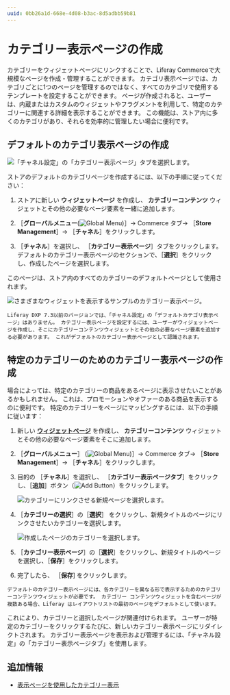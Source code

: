 ```yaml
---
uuid: 0bb26a1d-668e-4d08-b3ac-8d5adbb59b81
---
```

# カテゴリー表示ページの作成

カテゴリーをウィジェットページにリンクすることで、Liferay Commerceで大規模なページを作成・管理することができます。 カテゴリ表示ページでは、カテゴリごとに1つのページを管理するのではなく、すべてのカテゴリで使用するテンプレートを設定することができます。 ページが作成されると、ユーザーは、内蔵またはカスタムのウィジェットやフラグメントを利用して、特定のカテゴリーに関連する詳細を表示することができます。 この機能は、ストア内に多くのカテゴリがあり、それらを効率的に管理したい場合に便利です。

## デフォルトのカテゴリ表示ページの作成

![「チャネル設定」の「カテゴリー表示ページ」タブを選択します。](./creating-category-display-pages/images/01.png)

ストアのデフォルトのカテゴリページを作成するには、以下の手順に従ってください：

1. ストアに新しい **ウィジェットページ** を作成し、 **カテゴリーコンテンツ** ウィジェットとその他の必要なページ要素を一緒に追加します。

1. ［**グローバルメニュー**(![Global Menu](../images/icon-applications-menu.png))］&rarr; Commerce タブ&rarr; ［**Store Management**］&rarr; ［**チャネル**］をクリックします。

1. ［**チャネル**］を選択し、 ［**カテゴリー表示ページ**］タブをクリックします。 デフォルトのカテゴリー表示ページのセクションで、［**選択**］をクリックし、作成したページを選択します。

このページは、ストア内のすべてのカテゴリーのデフォルトページとして使用されます。

![さまざまなウィジェットを表示するサンプルのカテゴリー表示ページ。](./creating-category-display-pages/images/02.png)

```{note}
Liferay DXP 7.3以前のバージョンでは、「チャネル設定」の「デフォルトカテゴリ表示ページ」はありません。 カテゴリー表示ページを設定するには、ユーザーがウィジェットページを作成し、そこにカテゴリーコンテンツウィジェットとその他の必要なページ要素を追加する必要があります。 これがデフォルトのカテゴリー表示ページとして認識されます。
```

## 特定のカテゴリーのためのカテゴリー表示ページの作成

場合によっては、特定のカテゴリーの商品をあるページに表示させたいことがあるかもしれません。 これは、プロモーションやオファーのある商品を表示するのに便利です。 特定のカテゴリーをページにマッピングするには、以下の手順に従います：

1. 新しい [**ウィジェットページ**](https://learn.liferay.com/dxp/latest/en/site-building/creating-pages/understanding-pages/understanding-pages.html#widget-pages) を作成し、 **カテゴリーコンテンツ** ウィジェットとその他の必要なページ要素をそこに追加します。

1. ［**グローバルメニュー**］ (![Global Menu](../images/icon-applications-menu.png))］&rarr; Commerce タブ&rarr; ［**Store Management**］&rarr; ［**チャネル**］をクリックします。

1. 目的の ［**チャネル**］を選択し、 ［**カテゴリー表示ページタブ**］をクリックし、［**追加**］ボタン（![Add Button](../images/icon-add.png)）をクリックします。

   ![カテゴリーにリンクさせる新規ページを選択します。](./creating-category-display-pages/images/03.png)

1. ［**カテゴリーの選択**］の［**選択**］ をクリックし、新規タイトルのページにリンクさせたいカテゴリーを選択します。

   ![作成したページのカテゴリーを選択します。](./creating-category-display-pages/images/04.png)

1. ［**カテゴリー表示ページ**］の［**選択**］をクリックし、新規タイトルのページを選択し、［**保存**］をクリックします。

1. 完了したら、 ［**保存**] をクリックします。

```{note}
デフォルトのカテゴリー表示ページには、各カテゴリーを異なる形で表示するためのカテゴリーコンテンツウィジェットが必要です。 カテゴリー コンテンツウィジェットを含むページが複数ある場合、Liferay はレイアウトリストの最初のページをデフォルトとして使います。 
```

これにより、カテゴリーと選択したページが関連付けられます。 ユーザーが特定のカテゴリーをクリックするたびに、新しいカテゴリー表示ページにリダイレクトされます。 カテゴリー表示ページを表示および管理するには、「チャネル設定」の「カテゴリー表示ページタブ」を使用します。

## 追加情報

- [表示ページを使用したカテゴリー表示](https://learn.liferay.com/dxp/latest/ja/site-building/displaying-content/using-display-page-templates/displaying-categories-using-display-pages.html)
